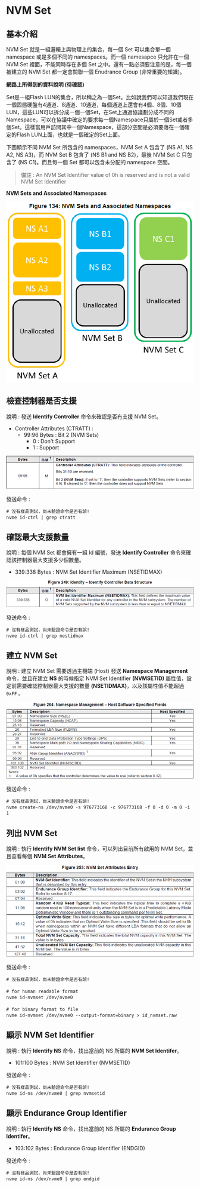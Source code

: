 # NVM Set

## 基本介紹

NVM Set 就是一組邏輯上與物理上的集合，每一個 Set 可以集合單一個 namespace 或是多個不同的 namespaces。而一個 namesapce 只允許在一個 NVM Set 裡面，不能同時存在多個 Set 之中。還有一點必須要注意的是，每一個被建立的 NVM Set 都一定會關聯一個 Enudrance Group (非常重要的知識)。

**網路上所得到的資料說明 (待確認)**

Set是一組Flash LUN的集合，所以稱之為一個Set。比如說我們可以知道我們現在一個固態硬盤有4通道、8通道、10通道，每個通道上還會有4個、8個、10個LUN，這些LUN可以拆分成一個一個Set，在Set上通過協議劃分成不同的Namespace，可以在協議中確定的要求每一個Namespace只屬於一個Set或者多個Set。這樣當用戶訪問其中一個Namespace，這部分空間是必須要落在一個確定的Flash LUN上面，也就是一個確定的Set上面。

下圖顯示不同 NVM Set 所包含的 namespaces，NVM Set A 包含了 (NS A1, NS A2, NS A3)，而 NVM Set B 包含了 (NS B1 and NS B2)，最後 NVM Set C 只包含了 (NS C1)。而且每一個 Set 都可以包含未分配的 namespace 空間。

> 備註 : An NVM Set Identifier value of 0h is reserved and is not a valid NVM Set Identifier

**NVM Sets and Associated Namespaces**

![](https://github.com/miniedwins/learning/blob/main/nvme/pic/NVM_Sets_and_Associated_Namespaces.png)



## 檢查控制器是否支援

說明 : 發送 **Identify Controller** 命令來確認是否有支援 NVM Set。

- Controller Attributes (CTRATT) :
  - 99:96 Bytes : Bit 2 (NVM Sets)
    - 0 : Don't Support
    - 1 : Support

![](https://github.com/miniedwins/learning/blob/main/nvme/pic/identify_controller/Identify_Controller_CTRATT_Bit2_NVM_Sets.png)

發送命令 : 

~~~shell
# 沒有樣品測試，尚未驗證命令是否有誤!
nvme id-ctrl | grep ctratt
~~~



## 確認最大支援數量

說明 : 每個 NVM Set 都會擁有一組 Id 編號，發送 **Identify Controller** 命令來確認該控制器最大支援多少個數量。

* 339:338 Bytes : NVM Set Identifier Maximum (NSETIDMAX)

![](https://github.com/miniedwins/learning/blob/main/nvme/pic/identify_controller/Identify_Controller_NSETIDMAX.png)

發送命令 :

~~~shell
# 沒有樣品測試，尚未驗證命令是否有誤!
nvme id-ctrl | grep nestidmax
~~~



## 建立 NVM Set

說明 : 建立 NVM Set 需要透過主機端 (Host) 發送 **Namespace Management** 命令，並且在建立 **NS** 的時候指定 NVM Set Identifier **(NVMSETID)** 屬性值，設定前需要確認控制器最大支援的數量 **(NSETIDMAX)**，以及該屬性值不能超過 `0xFF` 。

![](https://github.com/miniedwins/learning/blob/main/nvme/pic/admin_command_set/namespace_management_host_software_fields.png)

發送命令 : 

~~~shell
# 沒有樣品測試，尚未驗證命令是否有誤!
nvme create-ns /dev/nvme0 -s 976773168 -c 976773168 -f 0 -d 0 -m 0 -i 1
~~~



## 列出 NVM Set 

說明 : 執行 **Identify NVM Set list** 命令，可以列出目前所有啟用的 NVM Set，並且查看每個 **NVM Set Attributes**。

![](https://github.com/miniedwins/learning/blob/main/nvme/pic/identify_nvm/Identify_NVM_Set_Attributes%20Entry_.png)

發送命令 :

~~~shell
# 沒有樣品測試，尚未驗證命令是否有誤!

# for human readable format
nvme id-nvmset /dev/nvme0

# for binary format to file
nvme id-nvmset /dev/nvme0 --output-format=binary > id_nvmset.raw
~~~



## 顯示 NVM Set  Identifier

說明 : 執行 **Identify NS** 命令，找出當前的 NS 所屬的 **NVM Set Identifer**。

* 101:100 Bytes : NVM Set Identifier (NVMSETID)

發送命令 :

~~~shell
# 沒有樣品測試，尚未驗證命令是否有誤!
nvme id-ns /dev/nvme0 | grep nvmsetid
~~~



## 顯示 Endurance Group Identifier

說明 : 執行 **Identify NS** 命令，找出當前的 NS 所屬的 **Endurance Group Identifer**。

* 103:102 Bytes : Endurance Group Identifier (ENDGID)

發送命令 : 

~~~shell
# 沒有樣品測試，尚未驗證命令是否有誤!
nvme id-ns /dev/nvme0 | grep endgid
~~~
